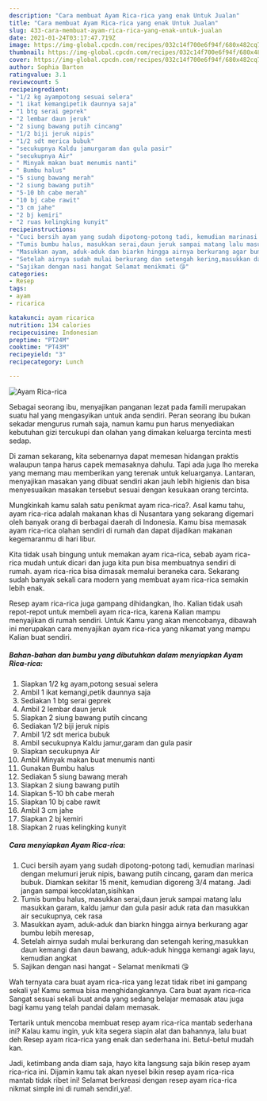 ```yaml
---
description: "Cara membuat Ayam Rica-rica yang enak Untuk Jualan"
title: "Cara membuat Ayam Rica-rica yang enak Untuk Jualan"
slug: 433-cara-membuat-ayam-rica-rica-yang-enak-untuk-jualan
date: 2021-01-24T03:17:47.719Z
image: https://img-global.cpcdn.com/recipes/032c14f700e6f94f/680x482cq70/ayam-rica-rica-foto-resep-utama.jpg
thumbnail: https://img-global.cpcdn.com/recipes/032c14f700e6f94f/680x482cq70/ayam-rica-rica-foto-resep-utama.jpg
cover: https://img-global.cpcdn.com/recipes/032c14f700e6f94f/680x482cq70/ayam-rica-rica-foto-resep-utama.jpg
author: Sophia Barton
ratingvalue: 3.1
reviewcount: 5
recipeingredient:
- "1/2 kg ayampotong sesuai selera"
- "1 ikat kemangipetik daunnya saja"
- "1 btg serai geprek"
- "2 lembar daun jeruk"
- "2 siung bawang putih cincang"
- "1/2 biji jeruk nipis"
- "1/2 sdt merica bubuk"
- "secukupnya Kaldu jamurgaram dan gula pasir"
- "secukupnya Air"
- " Minyak makan buat menumis nanti"
- " Bumbu halus"
- "5 siung bawang merah"
- "2 siung bawang putih"
- "5-10 bh cabe merah"
- "10 bj cabe rawit"
- "3 cm jahe"
- "2 bj kemiri"
- "2 ruas kelingking kunyit"
recipeinstructions:
- "Cuci bersih ayam yang sudah dipotong-potong tadi, kemudian marinasi dengan melumuri jeruk nipis, bawang putih cincang, garam dan merica bubuk. Diamkan sekitar 15 menit, kemudian digoreng 3/4 matang. Jadi jangan sampai kecoklatan,sisihkan"
- "Tumis bumbu halus, masukkan serai,daun jeruk sampai matang lalu masukkan garam, kaldu jamur dan gula pasir aduk rata dan masukkan air secukupnya, cek rasa"
- "Masukkan ayam, aduk-aduk dan biarkn hingga airnya berkurang agar bumbu lebih meresap,"
- "Setelah airnya sudah mulai berkurang dan setengah kering,masukkan daun kemangi dan daun bawang, aduk-aduk hingga kemangi agak layu, kemudian angkat"
- "Sajikan dengan nasi hangat Selamat menikmati 😘"
categories:
- Resep
tags:
- ayam
- ricarica

katakunci: ayam ricarica 
nutrition: 134 calories
recipecuisine: Indonesian
preptime: "PT24M"
cooktime: "PT43M"
recipeyield: "3"
recipecategory: Lunch

---
```



![Ayam Rica-rica](https://img-global.cpcdn.com/recipes/032c14f700e6f94f/680x482cq70/ayam-rica-rica-foto-resep-utama.jpg)

Sebagai seorang ibu, menyajikan panganan lezat pada famili merupakan suatu hal yang mengasyikan untuk anda sendiri. Peran seorang ibu bukan sekadar mengurus rumah saja, namun kamu pun harus menyediakan kebutuhan gizi tercukupi dan olahan yang dimakan keluarga tercinta mesti sedap.

Di zaman  sekarang, kita sebenarnya dapat memesan hidangan praktis walaupun tanpa harus capek memasaknya dahulu. Tapi ada juga lho mereka yang memang mau memberikan yang terenak untuk keluarganya. Lantaran, menyajikan masakan yang dibuat sendiri akan jauh lebih higienis dan bisa menyesuaikan masakan tersebut sesuai dengan kesukaan orang tercinta. 



Mungkinkah kamu salah satu penikmat ayam rica-rica?. Asal kamu tahu, ayam rica-rica adalah makanan khas di Nusantara yang sekarang digemari oleh banyak orang di berbagai daerah di Indonesia. Kamu bisa memasak ayam rica-rica olahan sendiri di rumah dan dapat dijadikan makanan kegemaranmu di hari libur.

Kita tidak usah bingung untuk memakan ayam rica-rica, sebab ayam rica-rica mudah untuk dicari dan juga kita pun bisa membuatnya sendiri di rumah. ayam rica-rica bisa dimasak memalui beraneka cara. Sekarang sudah banyak sekali cara modern yang membuat ayam rica-rica semakin lebih enak.

Resep ayam rica-rica juga gampang dihidangkan, lho. Kalian tidak usah repot-repot untuk membeli ayam rica-rica, karena Kalian mampu menyajikan di rumah sendiri. Untuk Kamu yang akan mencobanya, dibawah ini merupakan cara menyajikan ayam rica-rica yang nikamat yang mampu Kalian buat sendiri.

<!--inarticleads1-->

##### Bahan-bahan dan bumbu yang dibutuhkan dalam menyiapkan Ayam Rica-rica:

1. Siapkan 1/2 kg ayam,potong sesuai selera
1. Ambil 1 ikat kemangi,petik daunnya saja
1. Sediakan 1 btg serai geprek
1. Ambil 2 lembar daun jeruk
1. Siapkan 2 siung bawang putih cincang
1. Sediakan 1/2 biji jeruk nipis
1. Ambil 1/2 sdt merica bubuk
1. Ambil secukupnya Kaldu jamur,garam dan gula pasir
1. Siapkan secukupnya Air
1. Ambil  Minyak makan buat menumis nanti
1. Gunakan  Bumbu halus
1. Sediakan 5 siung bawang merah
1. Siapkan 2 siung bawang putih
1. Siapkan 5-10 bh cabe merah
1. Siapkan 10 bj cabe rawit
1. Ambil 3 cm jahe
1. Siapkan 2 bj kemiri
1. Siapkan 2 ruas kelingking kunyit




<!--inarticleads2-->

##### Cara menyiapkan Ayam Rica-rica:

1. Cuci bersih ayam yang sudah dipotong-potong tadi, kemudian marinasi dengan melumuri jeruk nipis, bawang putih cincang, garam dan merica bubuk. Diamkan sekitar 15 menit, kemudian digoreng 3/4 matang. Jadi jangan sampai kecoklatan,sisihkan
1. Tumis bumbu halus, masukkan serai,daun jeruk sampai matang lalu masukkan garam, kaldu jamur dan gula pasir aduk rata dan masukkan air secukupnya, cek rasa
1. Masukkan ayam, aduk-aduk dan biarkn hingga airnya berkurang agar bumbu lebih meresap,
1. Setelah airnya sudah mulai berkurang dan setengah kering,masukkan daun kemangi dan daun bawang, aduk-aduk hingga kemangi agak layu, kemudian angkat
1. Sajikan dengan nasi hangat - Selamat menikmati 😘




Wah ternyata cara buat ayam rica-rica yang lezat tidak ribet ini gampang sekali ya! Kamu semua bisa menghidangkannya. Cara buat ayam rica-rica Sangat sesuai sekali buat anda yang sedang belajar memasak atau juga bagi kamu yang telah pandai dalam memasak.

Tertarik untuk mencoba membuat resep ayam rica-rica mantab sederhana ini? Kalau kamu ingin, yuk kita segera siapin alat dan bahannya, lalu buat deh Resep ayam rica-rica yang enak dan sederhana ini. Betul-betul mudah kan. 

Jadi, ketimbang anda diam saja, hayo kita langsung saja bikin resep ayam rica-rica ini. Dijamin kamu tak akan nyesel bikin resep ayam rica-rica mantab tidak ribet ini! Selamat berkreasi dengan resep ayam rica-rica nikmat simple ini di rumah sendiri,ya!.

